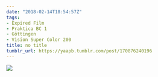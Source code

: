 ```yaml
---
date: "2018-02-14T18:54:57Z"
tags:
- Expired Film
- Praktica BC 1
- Göttingen
- Vision Super Color 200
title: no title
tumblr_url: https://yaapb.tumblr.com/post/170876240196
---
```

 ![](/tumblr_files/tumblr_p45j3lW4u71v9quwwo1_1280.jpg)  
